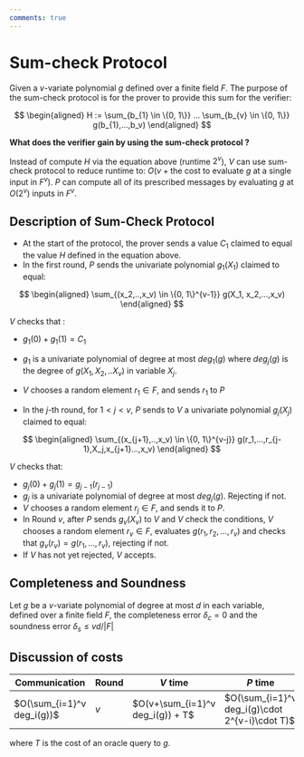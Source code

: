 ```yaml
---
comments: true
---
```


# Sum-check Protocol

Given a $v$-variate polynomial $g$ defined over a finite field $F$. The purpose of the sum-check protocol is for the prover to provide
this sum for the verifier:

$$
\begin{aligned}
H := \sum_{b_{1} \in \{0, 1\}} ... \sum_{b_{v} \in \{0, 1\}} g(b_{1},...,b_v)
\end{aligned}
$$

**What does the verifier gain by using the sum-check protocol ?**

Instead of compute $H$ via the equation above (runtime $2^v$), $V$ can use sum-check protocol to reduce runtime to:
$O(v + \text{the cost to evaluate }g \text{ at a single input in }F^v)$. $P$ can compute all of its prescribed messages by evaluating
$g$ at $O(2^v)$ inputs in $F^v$.

## Description of Sum-Check Protocol

- At the start of the protocol, the prover sends a value $C_1$ claimed to equal the value $H$ defined in the equation above.
- In the first round, $P$ sends the univariate polynomial $g_1(X_1)$ claimed to equal:

$$
\begin{aligned}
\sum_{(x_2,..,x_v) \in \{0, 1\}^{v-1}} g(X_1, x_2,...,x_v)
\end{aligned}
$$

$V$ checks that :

- $g_1(0) + g_1(1) = C_1$
- $g_1$ is a univariate polynomial of degree at most $deg_1(g)$ where $deg_j(g)$ is the degree of $g(X_1, X_2,.. X_v)$ in variable
  $X_j$.

- $V$ chooses a random element $r_1 \in F$, and sends $r_1$ to $P$
- In the $j$-th round, for $1 < j < v$, $P$ sends to $V$ a univariate polynomial $g_j(X_j)$ claimed to equal:

$$
\begin{aligned}
\sum_{(x_{j+1},..,x_v) \in \{0, 1\}^{v-j}} g(r_1,...,r_{j-1},X_j,x_{j+1}...,x_v)
\end{aligned}
$$

$V$ checks that:

- $g_j(0) + g_j(1) = g_{j-1}(r_{j-1})$
- $g_j$ is a univariate polynomial of degree at most $deg_j(g)$.
  Rejecting if not.
- $V$ chooses a random element $r_j \in F$, and sends it to $P$.
- In Round $v$, after $P$ sends $g_v(X_v)$ to $V$ and $V$ check the conditions, $V$ chooses a random element $r_v \in F$, evaluates
  $g(r_1, r_2,...,r_v)$ and checks that $g_v(r_v) = g(r_1,...,r_v)$, rejecting if not.
- If $V$ has not yet rejected, $V$ accepts.

## Completeness and Soundness

Let $g$ be a $v$-variate polynomial of degree at most $d$ in each variable, defined over a finite field $F$, the completeness error
$\delta_c = 0$ and the soundness error $\delta_s \le vd/|F|$

## Discussion of costs

| Communication              | Round | $V$ time                         | $P$ time                                       |
|----------------------------|-------|----------------------------------|------------------------------------------------|
| $O(\sum_{i=1}^v deg_i(g))$ | $v$   | $O(v+\sum_{i=1}^v deg_i(g)) + T$ | $O(\sum_{i=1}^v deg_i(g)\cdot 2^{v-i}\cdot T)$ |

where $T$ is the cost of an oracle query to $g$.
